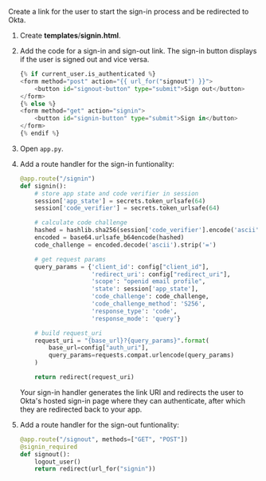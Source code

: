 Create a link for the user to start the sign-in process and be redirected to Okta.

1. Create **templates**/**signin.html**.
1. Add the code for a sign-in and sign-out link. The sign-in button displays if the user is signed out and vice versa.


   ```python
   {% if current_user.is_authenticated %}
   <form method="post" action="{{ url_for("signout") }}">
       <button id="signout-button" type="submit">Sign out</button>
   </form>
   {% else %}
   <form method="get" action="signin">
       <button id="signin-button" type="submit">Sign in</button>
   </form>
   {% endif %}
   ```

1. Open `app.py`.
1. Add a route handler for the sign-in funtionality:

   ```py
   @app.route("/signin")
   def signin():
       # store app state and code verifier in session
       session['app_state'] = secrets.token_urlsafe(64)
       session['code_verifier'] = secrets.token_urlsafe(64)

       # calculate code challenge
       hashed = hashlib.sha256(session['code_verifier'].encode('ascii')).digest()
       encoded = base64.urlsafe_b64encode(hashed)
       code_challenge = encoded.decode('ascii').strip('=')

       # get request params
       query_params = {'client_id': config["client_id"],
                       'redirect_uri': config["redirect_uri"],
                       'scope': "openid email profile",
                       'state': session['app_state'],
                       'code_challenge': code_challenge,
                       'code_challenge_method': 'S256',
                       'response_type': 'code',
                       'response_mode': 'query'}

       # build request_uri
       request_uri = "{base_url}?{query_params}".format(
           base_url=config["auth_uri"],
           query_params=requests.compat.urlencode(query_params)
       )

       return redirect(request_uri)
   ```

   Your sign-in handler generates the link URI and redirects the user to Okta's hosted sign-in page where they can authenticate, after which they are redirected back to your app.

1. Add a route handler for the sign-out funtionality:

   ```py
   @app.route("/signout", methods=["GET", "POST"])
   @signin_required
   def signout():
       logout_user()
       return redirect(url_for("signin"))
   ```
